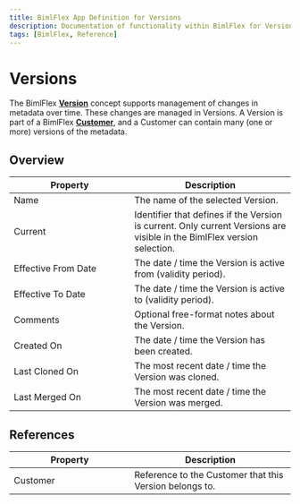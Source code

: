 ```yaml
---
title: BimlFlex App Definition for Versions
description: Documentation of functionality within BimlFlex for Versions
tags: [BimlFlex, Reference]
---
```


# Versions

The BimlFlex [**Version**](bimlflex-concepts-version) concept supports management of changes in metadata over time. These changes are managed in Versions.
    A Version is part of a BimlFlex [**Customer**](bimlflex-concepts-customer), and a Customer can contain many (one or more) versions of the metadata.

## Overview
  
| <div style="width:200px">Property</div> | Description |
| --------- | ----------- |
|Name | The name of the selected Version.|
|Current | Identifier that defines if the Version is current. Only current Versions are visible in the BimlFlex version selection.|
|Effective From Date | The date / time the Version is active from (validity period).|
|Effective To Date | The date / time the Version is active to (validity period).|
|Comments | Optional free-format notes about the Version.|
|Created On | The date / time the Version has been created.|
|Last Cloned On | The most recent date / time the Version was cloned.|
|Last Merged On | The most recent date / time the Version was merged.|

## References
  
| <div style="width:200px">Property</div> | Description |
| --------- | ----------- |
|Customer | Reference to the Customer that this Version belongs to.|

